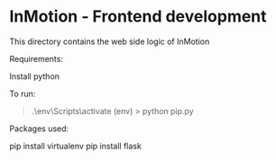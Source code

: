 # InMotion - Frontend development

This directory contains the web side logic of InMotion

Requirements:

Install python

To run:

> .\env\Scripts\activate
(env) > python pip.py

Packages used:

pip install virtualenv
pip install flask
